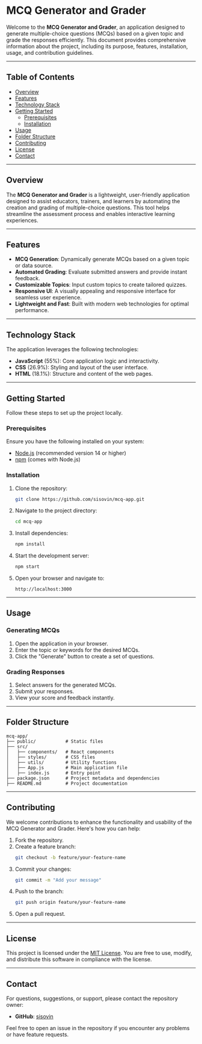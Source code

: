 # MCQ Generator and Grader

Welcome to the **MCQ Generator and Grader**, an application designed to generate multiple-choice questions (MCQs) based on a given topic and grade the responses efficiently. This document provides comprehensive information about the project, including its purpose, features, installation, usage, and contribution guidelines.

---

## Table of Contents
- [Overview](#overview)
- [Features](#features)
- [Technology Stack](#technology-stack)
- [Getting Started](#getting-started)
  - [Prerequisites](#prerequisites)
  - [Installation](#installation)
- [Usage](#usage)
- [Folder Structure](#folder-structure)
- [Contributing](#contributing)
- [License](#license)
- [Contact](#contact)

---

## Overview

The **MCQ Generator and Grader** is a lightweight, user-friendly application designed to assist educators, trainers, and learners by automating the creation and grading of multiple-choice questions. This tool helps streamline the assessment process and enables interactive learning experiences.

---

## Features

- **MCQ Generation**: Dynamically generate MCQs based on a given topic or data source.
- **Automated Grading**: Evaluate submitted answers and provide instant feedback.
- **Customizable Topics**: Input custom topics to create tailored quizzes.
- **Responsive UI**: A visually appealing and responsive interface for seamless user experience.
- **Lightweight and Fast**: Built with modern web technologies for optimal performance.

---

## Technology Stack

The application leverages the following technologies:
- **JavaScript** (55%): Core application logic and interactivity.
- **CSS** (26.9%): Styling and layout of the user interface.
- **HTML** (18.1%): Structure and content of the web pages.

---

## Getting Started

Follow these steps to set up the project locally.

### Prerequisites

Ensure you have the following installed on your system:
- [Node.js](https://nodejs.org/) (recommended version 14 or higher)
- [npm](https://www.npmjs.com/) (comes with Node.js)

### Installation

1. Clone the repository:
   ```bash
   git clone https://github.com/sisovin/mcq-app.git
   ```

2. Navigate to the project directory:
   ```bash
   cd mcq-app
   ```

3. Install dependencies:
   ```bash
   npm install
   ```

4. Start the development server:
   ```bash
   npm start
   ```

5. Open your browser and navigate to:
   ```
   http://localhost:3000
   ```

---

## Usage

### Generating MCQs
1. Open the application in your browser.
2. Enter the topic or keywords for the desired MCQs.
3. Click the "Generate" button to create a set of questions.

### Grading Responses
1. Select answers for the generated MCQs.
2. Submit your responses.
3. View your score and feedback instantly.

---

## Folder Structure

```
mcq-app/
├── public/           # Static files
├── src/
│   ├── components/   # React components
│   ├── styles/       # CSS files
│   ├── utils/        # Utility functions
│   ├── App.js        # Main application file
│   ├── index.js      # Entry point
├── package.json      # Project metadata and dependencies
├── README.md         # Project documentation
```

---

## Contributing

We welcome contributions to enhance the functionality and usability of the MCQ Generator and Grader. Here's how you can help:

1. Fork the repository.
2. Create a feature branch:
   ```bash
   git checkout -b feature/your-feature-name
   ```
3. Commit your changes:
   ```bash
   git commit -m "Add your message"
   ```
4. Push to the branch:
   ```bash
   git push origin feature/your-feature-name
   ```
5. Open a pull request.

---

## License

This project is licensed under the [MIT License](https://opensource.org/licenses/MIT). You are free to use, modify, and distribute this software in compliance with the license.

---

## Contact

For questions, suggestions, or support, please contact the repository owner:
- **GitHub**: [sisovin](https://github.com/sisovin)

Feel free to open an issue in the repository if you encounter any problems or have feature requests.

